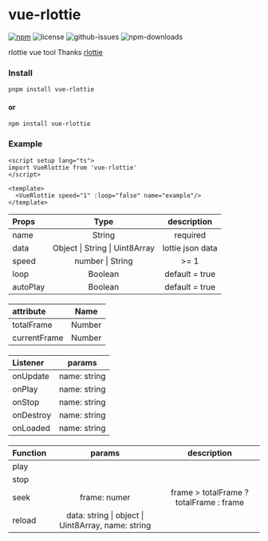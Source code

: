 # vue-rlottie

[![npm](https://img.shields.io/npm/v/vue-rlottie.svg)](https://www.npmjs.com/package/vue-rlottie) ![license](https://img.shields.io/npm/l/vue-rlottie.svg) ![github-issues](https://img.shields.io/github/issues/aoran997/vue-rlottie.svg) ![npm-downloads](https://img.shields.io/npm/dt/vue-rlottie.svg)


rlottie vue tool
Thanks [rlottie](https://github.com/Samsung/rlottie)

### Install
```
pnpm install vue-rlottie
```
#### or
```
npm install vue-rlottie
```


### Example
```
<script setup lang="ts">
import VueRlottie from 'vue-rlottie'
</script>

<template>
  <VueRlottie speed="1" :loop="false" name="example"/>
</template>
```

| **Props** | **Type** | **description** |
|:--|:-:|:-:|
| name | String | required |
| data | Object \| String \| Uint8Array | lottie json data
| speed | number \| String | >= 1 |
| loop | Boolean | default = true |
| autoPlay | Boolean | default = true |

####

| **attribute** | **Name** |
|:--|:-:|
| totalFrame | Number |
| currentFrame | Number |

####

| **Listener** | **params** |
|:--|:-:|
| onUpdate | name: string |
| onPlay | name: string |
| onStop | name: string |
| onDestroy | name: string |
| onLoaded | name: string |

####

| **Function** | **params** | **description** |
|:--|:-:|:-:|
| play | |
| stop | |
| seek | frame: numer | frame > totalFrame ? totalFrame : frame |
| reload | data: string \| object \| Uint8Array, name: string |